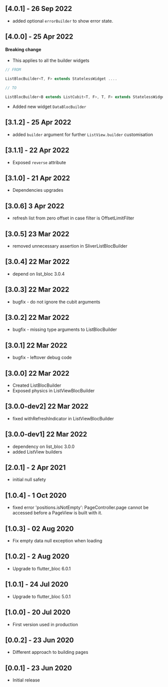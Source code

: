 ## [4.0.1] - 26 Sep 2022

- added optional `errorBuilder` to show error state.

## [4.0.0] - 25 Apr 2022

#### Breaking change

- This applies to all the builder widgets

```Dart
// FROM

ListBlocBuilder<T, F> extends StatelessWidget ....

// TO

ListBlocBuilder<B extends ListCubit<T, F>, T, F> extends StatelessWidget ....
```

- Added new widget `DataBlocBuilder`

## [3.1.2] - 25 Apr 2022

- added `builder` argument for further `ListView.builder` customisation

## [3.1.1] - 22 Apr 2022

- Exposed `reverse` attribute

## [3.1.0] - 21 Apr 2022

- Dependencies upgrades

## [3.0.6] 3 Apr 2022

- refresh list from zero offset in case filter is OffsetLimitFilter

## [3.0.5] 23 Mar 2022

- removed unnecessary assertion in SliverListBlocBuilder

## [3.0.4] 22 Mar 2022

- depend on list_bloc 3.0.4

## [3.0.3] 22 Mar 2022

- bugfix - do not ignore the cubit arguments

## [3.0.2] 22 Mar 2022

- bugfix - missing type arguments to ListBlocBuilder

## [3.0.1] 22 Mar 2022

- bugfix - leftover debug code

## [3.0.0] 22 Mar 2022

- Created ListBlocBuilder
- Exposed physics in ListViewBlocBuilder

## [3.0.0-dev2] 22 Mar 2022

- fixed withRefreshIndicator in ListViewBlocBuilder

## [3.0.0-dev1] 22 Mar 2022

- dependency on list_bloc 3.0.0
- added ListView builders

## [2.0.1] - 2 Apr 2021

- initial null safety

## [1.0.4] - 1 Oct 2020

- fixed error 'positions.isNotEmpty': PageController.page cannot be accessed before a PageView is built with it.

## [1.0.3] - 02 Aug 2020

- Fix empty data null exception when loading

## [1.0.2] - 2 Aug 2020

- Upgrade to flutter_bloc 6.0.1

## [1.0.1] - 24 Jul 2020

- Upgrade to flutter_bloc 5.0.1

## [1.0.0] - 20 Jul 2020

- First version used in production

## [0.0.2] - 23 Jun 2020

- Different approach to building pages

## [0.0.1] - 23 Jun 2020

- Initial release
